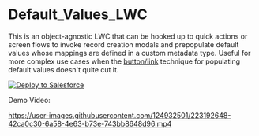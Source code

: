 # Default_Values_LWC
This is an object-agnostic LWC that can be hooked up to quick actions or screen flows to invoke record creation modals and prepopulate default values whose mappings are defined in a custom metadata type. Useful for more complex use cases when the [button/link]([url](https://help.salesforce.com/s/articleView?id=sf.links_useful_custom_buttons_create_record_dfv.htm&type=5)) technique for populating default values doesn't quite cut it.

<a href="https://githubsfdeploy.herokuapp.com">
  <img src="https://raw.githubusercontent.com/afawcett/githubsfdeploy/master/src/main/webapp/resources/img/deploy.png" alt="Deploy to Salesforce" />
</a>

Demo Video:

https://user-images.githubusercontent.com/124932501/223192648-42ca0c30-6a58-4e63-b73e-743bb8648d96.mp4
